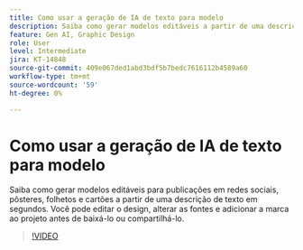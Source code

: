 ```yaml
---
title: Como usar a geração de IA de texto para modelo
description: Saiba como gerar modelos editáveis a partir de uma descrição de texto em segundos
feature: Gen AI, Graphic Design
role: User
level: Intermediate
jira: KT-14848
source-git-commit: 409e067ded1abd3bdf5b7bedc7616112b4589a60
workflow-type: tm+mt
source-wordcount: '59'
ht-degree: 0%

---
```


# Como usar a geração de IA de texto para modelo

Saiba como gerar modelos editáveis para publicações em redes sociais, pôsteres, folhetos e cartões a partir de uma descrição de texto em segundos. Você pode editar o design, alterar as fontes e adicionar a marca ao projeto antes de baixá-lo ou compartilhá-lo.

>[!VIDEO](https://video.tv.adobe.com/v/3427022?quality=12&learn=on&hidetitle=true)
